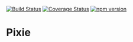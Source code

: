 [![Build Status](https://travis-ci.com/briankpw/pixie.svg?branch=master)](https://travis-ci.com/briankpw/pixie)
[![Coverage Status](https://coveralls.io/repos/github/briankpw/pixie/badge.svg?branch=master)](https://coveralls.io/github/briankpw/pixie?branch=master)
[![npm version](https://badge.fury.io/js/pixie-transformer.svg)](https://badge.fury.io/js/pixie-transformer)

# Pixie
